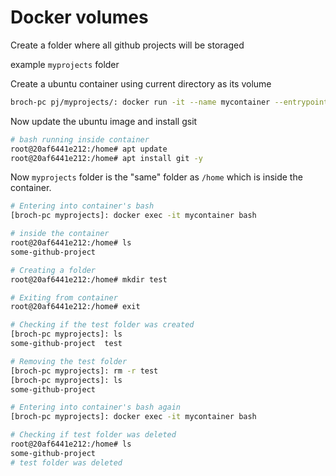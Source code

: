 # Docker volumes

Create a folder where all github projects will be storaged

example `myprojects` folder

Create a ubuntu container using current directory as its volume

```sh
broch-pc pj/myprojects/: docker run -it --name mycontainer --entrypoint=bash  -v "$(pwd):/home/" -w "/home/" ubuntu
```

Now update the ubuntu image and install gsit

```sh
# bash running inside container
root@20af6441e212:/home# apt update
root@20af6441e212:/home# apt install git -y

```

Now `myprojects` folder is the "same" folder as `/home` which is inside the container.


```sh
# Entering into container's bash
[broch-pc myprojects]: docker exec -it mycontainer bash

# inside the container
root@20af6441e212:/home# ls
some-github-project

# Creating a folder 
root@20af6441e212:/home# mkdir test

# Exiting from container
root@20af6441e212:/home# exit

# Checking if the test folder was created
[broch-pc myprojects]: ls
some-github-project  test

# Removing the test folder
[broch-pc myprojects]: rm -r test
[broch-pc myprojects]: ls
some-github-project

# Entering into container's bash again
[broch-pc myprojects]: docker exec -it mycontainer bash

# Checking if test folder was deleted
root@20af6441e212:/home# ls
some-github-project
# test folder was deleted
```